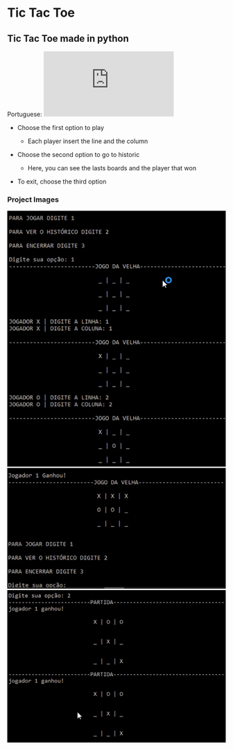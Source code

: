 # Tic Tac Toe
## Tic Tac Toe made in python
Portuguese: ![Página em português](https://github.com/ArlysthonFeitosa/Jogo-da-velha/blob/master/README.md)

   * Choose the first option to play
      * Each player insert the line and the column
      
   * Choose the second option to go to historic 
      * Here, you can see the lasts boards and the player that won
   
   * To exit, choose the third option
      
### Project Images
![Imagens](https://github.com/ArlysthonFeitosa/Jogo-da-velha/blob/master/Imagens/1.PNG)
![Imagens](https://github.com/ArlysthonFeitosa/Jogo-da-velha/blob/master/Imagens/2.PNG)
![Imagens](https://github.com/ArlysthonFeitosa/Jogo-da-velha/blob/master/Imagens/3.PNG)
